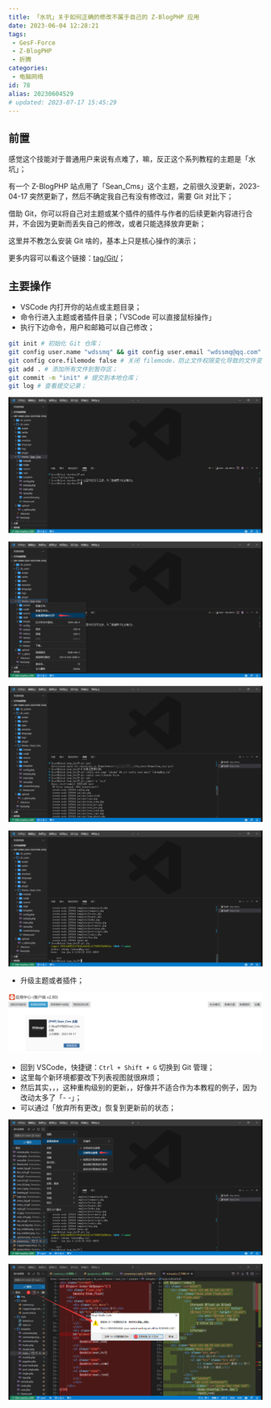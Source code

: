 ```yaml
---
title: 「水坑」关于如何正确的修改不属于自己的 Z-BlogPHP 应用
date: 2023-06-04 12:28:21
tags:
 - GesF-Force
 - Z-BlogPHP
 - 折腾
categories:
 - 电脑网络
id: 78
alias: 20230604529
# updated: 2023-07-17 15:45:29
---
```


## 前置

感觉这个技能对于普通用户来说有点难了，嘛，反正这个系列教程的主题是「水坑」；

<!--more-->

有一个 Z-BlogPHP 站点用了「Sean_Cms」这个主题，之前很久没更新，2023-04-17 突然更新了，然后不确定我自己有没有修改过，需要 Git 对比下；

借助 Git，你可以将自己对主题或某个插件的插件与作者的后续更新内容进行合并，不会因为更新而丢失自己的修改，或者只能选择放弃更新；

这里并不教怎么安装 Git 啥的，基本上只是核心操作的演示；

更多内容可以看这个链接：[tag/Git/](https://www.wdssmq.com/tag/Git/ "Git\_沉冰浮水")；

## 主要操作

- VSCode 内打开你的站点或主题目录；
- 命令行进入主题或者插件目录；「VSCode 可以直接鼠标操作」
- 执行下边命令，用户和邮箱可以自己修改；


```bash
git init # 初始化 Git 仓库；
git config user.name "wdssmq" && git config user.email "wdssmq@qq.com" # 设置用户名和邮箱；
git config core.filemode false # 关闭 filemode，防止文件权限变化导致的文件变化；
git add . # 添加所有文件到暂存区；
git commit -m "init" # 提交到本地仓库；
git log # 查看提交记录；

```

![VSCode-001](VSCode-001.png "VSCode-001")

![VSCode-002](VSCode-002.png "VSCode-002")

![VSCode-003](VSCode-003.png "VSCode-003")

![VSCode-004](VSCode-004.png "VSCode-004")

- 升级主题或者插件；

![zbp-001](zbp-001.png "zbp-001")

- 回到 VSCode，快捷键：`Ctrl + Shift + G` 切换到 Git 管理；
- 这里每个新环境都要改下列表视图就很麻烦；
- 然后其实，，，这种重构级别的更新，，好像并不适合作为本教程的例子，因为改动太多了「- -」；
- 可以通过「放弃所有更改」恢复到更新前的状态；

![VSCode-005](VSCode-005.png "VSCode-005")

![VSCode-006](VSCode-006.png "VSCode-006")
